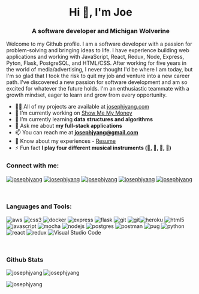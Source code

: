 <h1 align="center">Hi 👋, I'm Joe</h1>
<h3 align="center">A software developer and Michigan Wolverine</h3>



Welcome to my Github profile. I am a software developer with a passion for problem-solving and bringing ideas to life. I have experience building web applications and working with JavaScript, React, Redux, Node, Express, Pyton, Flask, PostgreSQL, and HTML/CSS. After working for five years in the world of media/advertising, I never thought I'd be where I am today, but I'm so glad that I took the risk to quit my job and venture into a new career path. I've discovered a new passion for software development and am so excited for whatever the future holds. I'm an enthusiastic teammate with a growth mindset, eager to learn and grow from every opportunity.

- 👨‍💻 All of my projects are available at [josephjyang.com](https://www.josephjyang.com)
- 🔭 I’m currently working on [Show Me My Money](https://github.com/josephjyang/show-me-my-money)
- 🌱 I’m currently learning **data structures and algorithms**
- 💬 Ask me about **my full-stack applications**
- 📫 You can reach me at **josephjyang@gmail.com**
- 📄 Know about my experiences - [Resume](http://josephjyang.github.io/Yang_Joseph_Resume.pdf)
- ⚡ Fun fact **I play four different musical instruments (🥁, 🎸, 🎹, 🎻)**


<h3 align="left">Connect with me:</h3>
<p align="left">
<a href="https://linkedin.com/in/josephjyang" target="blank"><img align="center" src="https://img.shields.io/badge/linkedin-%230077B5.svg?style=for-the-badge&logo=linkedin&logoColor=white" alt="josephjyang" /></a>
<a href="https://angel.co/u/joseph-yang-1" target="blank"><img align="center" src="https://img.shields.io/badge/AngelList-%23D4D4D4.svg?style=for-the-badge&logo=AngelList&logoColor=black" alt="josephjyang" /></a>
<a href="https://twitter.com/josephjyang" target="blank"><img align="center" src="https://img.shields.io/badge/@josephjyang-%231DA1F2.svg?style=for-the-badge&logo=Twitter&logoColor=white" alt="josephjyang" /></a>
<a href="https://fb.com/josephjyang" target="blank"><img align="center" src="https://img.shields.io/badge/Facebook-%231877F2.svg?style=for-the-badge&logo=Facebook&logoColor=white" alt="josephjyang" /></a>
<a href="https://instagram.com/josephjyang" target="blank"><img align="center" src="https://img.shields.io/badge/@josephjyang-%23E4405F.svg?style=for-the-badge&logo=Instagram&logoColor=white" alt="josephjyang" /></a>
</p>

<br />

<h3 align="left">Languages and Tools:</h3>
<p align="left"> 
  <img src="https://img.shields.io/badge/AWS-%23FF9900.svg?style=for-the-badge&logo=amazon-aws&logoColor=white" alt="aws" />
  <img src="https://img.shields.io/badge/css3-%231572B6.svg?style=for-the-badge&logo=css3&logoColor=white" alt="css3" /> 
  <img src="https://img.shields.io/badge/docker-%230db7ed.svg?style=for-the-badge&logo=docker&logoColor=white" alt="docker" /> <img src="https://img.shields.io/badge/express.js-%23404d59.svg?style=for-the-badge&logo=express&logoColor=%2361DAFB" alt="express" /> <img src="https://img.shields.io/badge/flask-%23000.svg?style=for-the-badge&logo=flask&logoColor=white" alt="flask" /> <img src="https://img.shields.io/badge/git-%23F05033.svg?style=for-the-badge&logo=git&logoColor=white" alt="git" /> <img src="https://img.shields.io/badge/github-%23121011.svg?style=for-the-badge&logo=github&logoColor=white" alt="git" /><img src="https://img.shields.io/badge/heroku-%23430098.svg?style=for-the-badge&logo=heroku&logoColor=white" alt="heroku"/> <img src="https://img.shields.io/badge/html5-%23E34F26.svg?style=for-the-badge&logo=html5&logoColor=white" alt="html5" /> <img src="https://img.shields.io/badge/javascript-%23323330.svg?style=for-the-badge&logo=javascript&logoColor=%23F7DF1E" alt="javascript" /> <img src="https://img.shields.io/badge/-mocha-%238D6748?style=for-the-badge&logo=mocha&logoColor=white" alt="mocha" /> <img src="https://img.shields.io/badge/node.js-6DA55F?style=for-the-badge&logo=node.js&logoColor=white" alt="nodejs"/> <img src="https://img.shields.io/badge/postgres-%23316192.svg?style=for-the-badge&logo=postgresql&logoColor=white" alt="postgres" /> <img src="https://img.shields.io/badge/Postman-FF6C37?style=for-the-badge&logo=postman&logoColor=white" alt="postman" /> <img src="https://img.shields.io/badge/Pug-FFF?style=for-the-badge&logo=pug&logoColor=A86454" alt="pug" /> <img src="https://img.shields.io/badge/python-3670A0?style=for-the-badge&logo=python&logoColor=ffdd54" alt="python" /> <img src="https://img.shields.io/badge/react-%2320232a.svg?style=for-the-badge&logo=react&logoColor=%2361DAFB" alt="react" /> <img src="https://img.shields.io/badge/redux-%23593d88.svg?style=for-the-badge&logo=redux&logoColor=white" alt="redux"/> <img src="https://img.shields.io/badge/Visual%20Studio%20Code-0078d7.svg?style=for-the-badge&logo=visual-studio-code&logoColor=white" alt="Visual Studio Code" />
</p>

<br />

### Github Stats  
<p><img align="left" src="https://github-readme-stats.vercel.app/api?username=josephjyang&show_icons=true&locale=en" alt="josephjyang" /></p>
<p><img align="center" src="https://github-readme-stats.vercel.app/api/top-langs?username=josephjyang&show_icons=true&locale=en&layout=compact" alt="josephjyang" /></p>
<p><img align="left" src="https://github-readme-streak-stats.herokuapp.com/?user=josephjyang&" alt="josephjyang" /></p>

<br/>  



[instagram]: https://www.instagram.com/josephjyang/
[linkedin]: https://www.linkedin.com/in/josephjyang/
[angellist]: https://angel.co/u/joseph-yang-1


<!--
**josephjyang/josephjyang** is a ✨ _special_ ✨ repository because its `README.md` (this file) appears on your GitHub profile.

Here are some ideas to get you started:

- 🔭 I’m currently working on ...
- 🌱 I’m currently learning ...
- 👯 I’m looking to collaborate on ...
- 🤔 I’m looking for help with ...
- 💬 Ask me about ...
- 📫 How to reach me: ...
- 😄 Pronouns: ...
- ⚡ Fun fact: ...
-->
